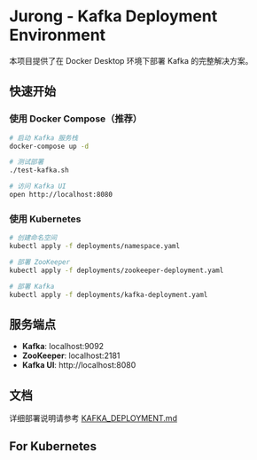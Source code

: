 # Jurong - Kafka Deployment Environment

本项目提供了在 Docker Desktop 环境下部署 Kafka 的完整解决方案。

## 快速开始

### 使用 Docker Compose（推荐）

```bash
# 启动 Kafka 服务栈
docker-compose up -d

# 测试部署
./test-kafka.sh

# 访问 Kafka UI
open http://localhost:8080
```

### 使用 Kubernetes

```bash
# 创建命名空间
kubectl apply -f deployments/namespace.yaml

# 部署 ZooKeeper
kubectl apply -f deployments/zookeeper-deployment.yaml

# 部署 Kafka
kubectl apply -f deployments/kafka-deployment.yaml
```

## 服务端点

- **Kafka**: localhost:9092
- **ZooKeeper**: localhost:2181  
- **Kafka UI**: http://localhost:8080

## 文档

详细部署说明请参考 [KAFKA_DEPLOYMENT.md](KAFKA_DEPLOYMENT.md)

## For Kubernetes
